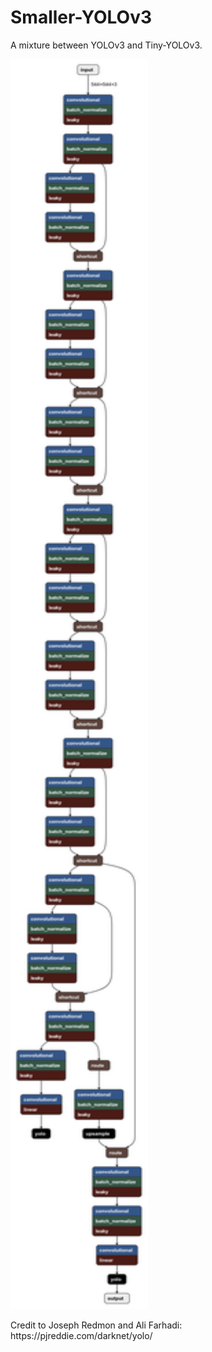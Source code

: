 # Smaller-YOLOv3
<p> A mixture between YOLOv3 and Tiny-YOLOv3. </p>

<img src="https://github.com/Jaiczay/Smaller-YOLOv3/blob/master/smaller-yolov3.png" height="2000px" width="220">

<p> Credit to Joseph Redmon and Ali Farhadi: https://pjreddie.com/darknet/yolo/ </p>
